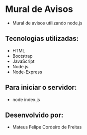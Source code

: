 # Mural de Avisos
- Mural de avisos utilizando node.js

## Tecnologias utilizadas:
- HTML
- Bootstrap
- JavaScript
- Node.js
- Node-Express

## Para iniciar o servidor:
- node index.js

## Desenvolvido por:
- Mateus Felipe Cordeiro de Freitas
